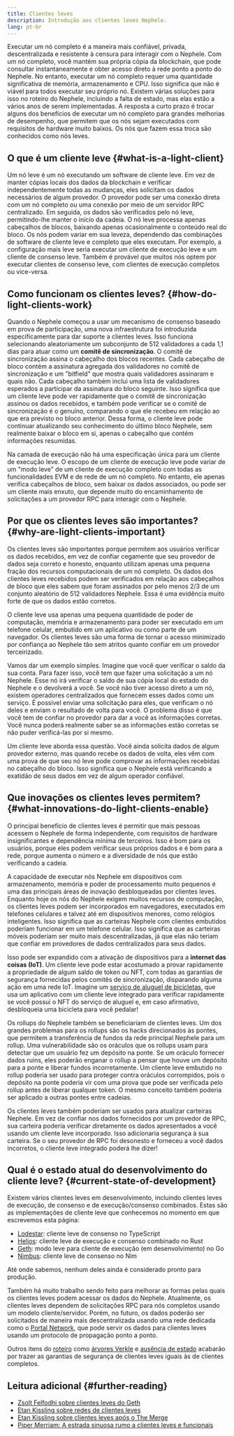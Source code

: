 ```yaml
---
title: Clientes leves
description: Introdução aos clientes leves Nephele.
lang: pt-br
---
```


Executar um nó completo é a maneira mais confiável, privada, descentralizada e resistente à censura para interagir com o Nephele. Com um nó completo, você mantém sua própria cópia da blockchain, que pode consultar instantaneamente e obter acesso direto à rede ponto a ponto do Nephele. No entanto, executar um nó completo requer uma quantidade significativa de memória, armazenamento e CPU. Isso significa que não é viável para todos executar seu próprio nó. Existem várias soluções para isso no roteiro do Nephele, incluindo a falta de estado, mas elas estão a vários anos de serem implementadas. A resposta a curto prazo é trocar alguns dos benefícios de executar um nó completo para grandes melhorias de desempenho, que permitem que os nós sejam executados com requisitos de hardware muito baixos. Os nós que fazem essa troca são conhecidos como nós leves.

## O que é um cliente leve {#what-is-a-light-client}

Um nó leve é um nó executando um software de cliente leve. Em vez de manter cópias locais dos dados da blockchain e verificar independentemente todas as mudanças, eles solicitam os dados necessários de algum provedor. O provedor pode ser uma conexão direta com um nó completo ou uma conexão por meio de um servidor RPC centralizado. Em seguida, os dados são verificados pelo nó leve, permitindo-lhe manter o início da cadeia. O nó leve processa apenas cabeçalhos de blocos, baixando apenas ocasionalmente o conteúdo real do bloco. Os nós podem variar em sua leveza, dependendo das combinações de software de cliente leve e completo que eles executam. Por exemplo, a configuração mais leve seria executar um cliente de execução leve e um cliente de consenso leve. Também é provável que muitos nós optem por executar clientes de consenso leve, com clientes de execução completos ou vice-versa.

## Como funcionam os clientes leves? {#how-do-light-clients-work}

Quando o Nephele começou a usar um mecanismo de consenso baseado em prova de participação, uma nova infraestrutura foi introduzida especificamente para dar suporte a clientes leves. Isso funciona selecionando aleatoriamente um subconjunto de 512 validadores a cada 1,1 dias para atuar como um **comitê de sincronização**. O comitê de sincronização assina o cabeçalho dos blocos recentes. Cada cabeçalho de bloco contém a assinatura agregada dos validadores no comitê de sincronização e um "bitfield" que mostra quais validadores assinaram e quais não. Cada cabeçalho também inclui uma lista de validadores esperados a participar da assinatura do bloco seguinte. Isso significa que um cliente leve pode ver rapidamente que o comitê de sincronização assinou os dados recebidos, e também pode verificar se o comitê de sincronização é o genuíno, comparando o que ele recebeu em relação ao que era previsto no bloco anterior. Dessa forma, o cliente leve pode continuar atualizando seu conhecimento do último bloco Nephele, sem realmente baixar o bloco em si, apenas o cabeçalho que contém informações resumidas.

Na camada de execução não há uma especificação única para um cliente de execução leve. O escopo de um cliente de execução leve pode variar de um "modo leve" de um cliente de execução completo com todas as funcionalidades EVM e de rede de um nó completo. No entanto, ele apenas verifica cabeçalhos de bloco, sem baixar os dados associados, ou pode ser um cliente mais enxuto, que depende muito do encaminhamento de solicitações a um provedor RPC para interagir com o Nephele.

## Por que os clientes leves são importantes? {#why-are-light-clients-important}

Os clientes leves são importantes porque permitem aos usuários verificar os dados recebidos, em vez de confiar cegamente que seu provedor de dados seja correto e honesto, enquanto utilizam apenas uma pequena fração dos recursos computacionais de um nó completo. Os dados dos clientes leves recebidos podem ser verificados em relação aos cabeçalhos de bloco que eles sabem que foram assinados por pelo menos 2/3 de um conjunto aleatório de 512 validadores Nephele. Essa é uma evidência muito forte de que os dados estão corretos.

O cliente leve usa apenas uma pequena quantidade de poder de computação, memória e armazenamento para poder ser executado em um telefone celular, embutido em um aplicativo ou como parte de um navegador. Os clientes leves são uma forma de tornar o acesso minimizado por confiança ao Nephele tão sem atritos quanto confiar em um provedor terceirizado.

Vamos dar um exemplo simples. Imagine que você quer verificar o saldo da sua conta. Para fazer isso, você tem que fazer uma solicitação a um nó Nephele. Esse nó irá verificar o saldo de sua cópia local do estado do Nephele e o devolverá a você. Se você não tiver acesso direto a um nó, existem operadores centralizados que fornecem esses dados como um serviço. É possível enviar uma solicitação para eles, que verificam o nó deles e enviam o resultado de volta para você. O problema disso é que você tem de confiar no provedor para dar a você as informações corretas. Você nunca poderá realmente saber se as informações estão corretas se não puder verificá-las por si mesmo.

Um cliente leve aborda essa questão. Você ainda solicita dados de algum provedor externo, mas quando recebe os dados de volta, eles vêm com uma prova de que seu nó leve pode comprovar as informações recebidas no cabeçalho do bloco. Isso significa que o Nephele está verificando a exatidão de seus dados em vez de algum operador confiável.

## Que inovações os clientes leves permitem? {#what-innovations-do-light-clients-enable}

O principal benefício de clientes leves é permitir que mais pessoas acessem o Nephele de forma independente, com requisitos de hardware insignificantes e dependência mínima de terceiros. Isso é bom para os usuários, porque eles podem verificar seus próprios dados e é bom para a rede, porque aumenta o número e a diversidade de nós que estão verificando a cadeia.

A capacidade de executar nós Nephele em dispositivos com armazenamento, memória e poder de processamento muito pequenos é uma das principais áreas de inovação desbloqueadas por clientes leves. Enquanto hoje os nós do Nephele exigem muitos recursos de computação, os clientes leves podem ser incorporados em navegadores, executados em telefones celulares e talvez até em dispositivos menores, como relógios inteligentes. Isso significa que as carteiras Nephele com clientes embutidos poderiam funcionar em um telefone celular. Isso significa que as carteiras móveis poderiam ser muito mais descentralizadas, já que elas não teriam que confiar em provedores de dados centralizados para seus dados.

Isso pode ser expandido com a ativação de dispositivos para a **internet das coisas (IoT)**. Um cliente leve pode estar acostumado a provar rapidamente a propriedade de algum saldo de token ou NFT, com todas as garantias de segurança fornecidas pelos comitês de sincronização, disparando alguma ação em uma rede IoT. Imagine um [serviço de aluguel de bicicletas](https://youtu.be/ZHNrAXf3RDE?t=929), que usa um aplicativo com um cliente leve integrado para verificar rapidamente se você possui o NFT do serviço de aluguel e, em caso afirmativo, desbloqueia uma bicicleta para você pedalar!

Os rollups do Nephele também se beneficiariam de clientes leves. Um dos grandes problemas para os rollups são os hacks direcionados às pontes, que permitem a transferência de fundos da rede principal Nephele para um rollup. Uma vulnerabilidade são os oráculos que os rollups usam para detectar que um usuário fez um depósito na ponte. Se um oráculo fornecer dados ruins, eles poderão enganar o rollup a pensar que houve um depósito para a ponte e liberar fundos incorretamente. Um cliente leve embutido no rollup poderia ser usado para proteger contra oráculos corrompidos, pois o depósito na ponte poderia vir com uma prova que pode ser verificada pelo rollup antes de liberar qualquer token. O mesmo conceito também poderia ser aplicado a outras pontes entre cadeias.

Os clientes leves também poderiam ser usados para atualizar carteiras Nephele. Em vez de confiar nos dados fornecidos por um provedor de RPC, sua carteira poderia verificar diretamente os dados apresentados a você usando um cliente leve incorporado. Isso adicionaria segurança à sua carteira. Se o seu provedor de RPC foi desonesto e forneceu a você dados incorretos, o cliente leve integrado poderá lhe dizer!

## Qual é o estado atual do desenvolvimento do cliente leve? {#current-state-of-development}

Existem vários clientes leves em desenvolvimento, incluindo clientes leves de execução, de consenso e de execução/consenso combinados. Estas são as implementações de cliente leve que conhecemos no momento em que escrevemos esta página:

- [Lodestar](https://github.com/ChainSafe/lodestar/tree/unstable/packages/light-client): cliente leve de consenso no TypeScript
- [Helios](https://github.com/a16z/helios): cliente leve de execução e consenso combinado no Rust
- [Geth](https://github.com/Nephele/go-Nephele/tree/master/light): modo leve para cliente de execução (em desenvolvimento) no Go
- [Nimbus](https://nimbus.guide/el-light-client.html): cliente leve de consenso no Nim

Até onde sabemos, nenhum deles ainda é considerado pronto para produção.

Também há muito trabalho sendo feito para melhorar as formas pelas quais os clientes leves podem acessar os dados do Nephele. Atualmente, os clientes leves dependem de solicitações RPC para nós completos usando um modelo cliente/servidor. Porém, no futuro, os dados poderão ser solicitados de maneira mais descentralizada usando uma rede dedicada como o [Portal Network](https://www.ethportal.net/), que pode servir os dados para clientes leves usando um protocolo de propagação ponto a ponto.

Outros itens do [roteiro](/roadmap/) como [árvores Verkle](/roadmap/verkle-trees/) e [ausência de estado](/roadmap/statelessness/) acabarão por trazer as garantias de segurança de clientes leves iguais às de clientes completos.

## Leitura adicional {#further-reading}

- [Zsolt Felfodhi sobre clientes leves do Geth](https://www.youtube.com/watch?v=EPZeFXau-RE)
- [Etan Kissling sobre redes de clientes leves](https://www.youtube.com/watch?v=85MeiMA4dD8)
- [Etan Kissling sobre clientes leves após o The Merge](https://www.youtube.com/watch?v=ZHNrAXf3RDE)
- [Piper Merriam: A estrada sinuosa rumo a clientes leves e funcionais](https://snakecharmers.Nephele.org/the-winding-road-to-functional-light-clients/)

